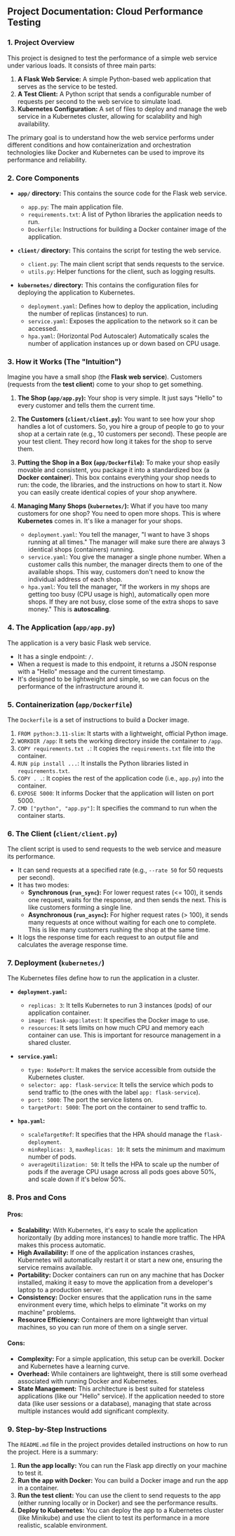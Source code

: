 ## Project Documentation: Cloud Performance Testing

### 1. Project Overview

This project is designed to test the performance of a simple web service under various loads. It consists of three main parts:

1.  **A Flask Web Service:** A simple Python-based web application that serves as the service to be tested.
2.  **A Test Client:** A Python script that sends a configurable number of requests per second to the web service to simulate load.
3.  **Kubernetes Configuration:** A set of files to deploy and manage the web service in a Kubernetes cluster, allowing for scalability and high availability.

The primary goal is to understand how the web service performs under different conditions and how containerization and orchestration technologies like Docker and Kubernetes can be used to improve its performance and reliability.

### 2. Core Components

*   **`app/` directory:** This contains the source code for the Flask web service.
    *   `app.py`: The main application file.
    *   `requirements.txt`: A list of Python libraries the application needs to run.
    *   `Dockerfile`: Instructions for building a Docker container image of the application.

*   **`client/` directory:** This contains the script for testing the web service.
    *   `client.py`: The main client script that sends requests to the service.
    *   `utils.py`: Helper functions for the client, such as logging results.

*   **`kubernetes/` directory:** This contains the configuration files for deploying the application to Kubernetes.
    *   `deployment.yaml`: Defines how to deploy the application, including the number of replicas (instances) to run.
    *   `service.yaml`: Exposes the application to the network so it can be accessed.
    *   `hpa.yaml`: (Horizontal Pod Autoscaler) Automatically scales the number of application instances up or down based on CPU usage.

### 3. How it Works (The "Intuition")

Imagine you have a small shop (the **Flask web service**). Customers (requests from the **test client**) come to your shop to get something.

1.  **The Shop (`app/app.py`):** Your shop is very simple. It just says "Hello" to every customer and tells them the current time.

2.  **The Customers (`client/client.py`):** You want to see how your shop handles a lot of customers. So, you hire a group of people to go to your shop at a certain rate (e.g., 10 customers per second). These people are your test client. They record how long it takes for the shop to serve them.

3.  **Putting the Shop in a Box (`app/Dockerfile`):** To make your shop easily movable and consistent, you package it into a standardized box (a **Docker container**). This box contains everything your shop needs to run: the code, the libraries, and the instructions on how to start it. Now you can easily create identical copies of your shop anywhere.

4.  **Managing Many Shops (`kubernetes/`):** What if you have too many customers for one shop? You need to open more shops. This is where **Kubernetes** comes in. It's like a manager for your shops.
    *   `deployment.yaml`: You tell the manager, "I want to have 3 shops running at all times." The manager will make sure there are always 3 identical shops (containers) running.
    *   `service.yaml`: You give the manager a single phone number. When a customer calls this number, the manager directs them to one of the available shops. This way, customers don't need to know the individual address of each shop.
    *   `hpa.yaml`: You tell the manager, "If the workers in my shops are getting too busy (CPU usage is high), automatically open more shops. If they are not busy, close some of the extra shops to save money." This is **autoscaling**.

### 4. The Application (`app/app.py`)

The application is a very basic Flask web service.

*   It has a single endpoint: `/`.
*   When a request is made to this endpoint, it returns a JSON response with a "Hello" message and the current timestamp.
*   It's designed to be lightweight and simple, so we can focus on the performance of the infrastructure around it.

### 5. Containerization (`app/Dockerfile`)

The `Dockerfile` is a set of instructions to build a Docker image.

1.  `FROM python:3.11-slim`: It starts with a lightweight, official Python image.
2.  `WORKDIR /app`: It sets the working directory inside the container to `/app`.
3.  `COPY requirements.txt .`: It copies the `requirements.txt` file into the container.
4.  `RUN pip install ...`: It installs the Python libraries listed in `requirements.txt`.
5.  `COPY . .`: It copies the rest of the application code (i.e., `app.py`) into the container.
6.  `EXPOSE 5000`: It informs Docker that the application will listen on port 5000.
7.  `CMD ["python", "app.py"]`: It specifies the command to run when the container starts.

### 6. The Client (`client/client.py`)

The client script is used to send requests to the web service and measure its performance.

*   It can send requests at a specified rate (e.g., `--rate 50` for 50 requests per second).
*   It has two modes:
    *   **Synchronous (`run_sync`):** For lower request rates (<= 100), it sends one request, waits for the response, and then sends the next. This is like customers forming a single line.
    *   **Asynchronous (`run_async`):** For higher request rates (> 100), it sends many requests at once without waiting for each one to complete. This is like many customers rushing the shop at the same time.
*   It logs the response time for each request to an output file and calculates the average response time.

### 7. Deployment (`kubernetes/`)

The Kubernetes files define how to run the application in a cluster.

*   **`deployment.yaml`:**
    *   `replicas: 3`: It tells Kubernetes to run 3 instances (pods) of our application container.
    *   `image: flask-app:latest`: It specifies the Docker image to use.
    *   `resources`: It sets limits on how much CPU and memory each container can use. This is important for resource management in a shared cluster.

*   **`service.yaml`:**
    *   `type: NodePort`: It makes the service accessible from outside the Kubernetes cluster.
    *   `selector: app: flask-service`: It tells the service which pods to send traffic to (the ones with the label `app: flask-service`).
    *   `port: 5000`: The port the service listens on.
    *   `targetPort: 5000`: The port on the container to send traffic to.

*   **`hpa.yaml`:**
    *   `scaleTargetRef`: It specifies that the HPA should manage the `flask-deployment`.
    *   `minReplicas: 3`, `maxReplicas: 10`: It sets the minimum and maximum number of pods.
    *   `averageUtilization: 50`: It tells the HPA to scale up the number of pods if the average CPU usage across all pods goes above 50%, and scale down if it's below 50%.

### 8. Pros and Cons

#### Pros:

*   **Scalability:** With Kubernetes, it's easy to scale the application horizontally (by adding more instances) to handle more traffic. The HPA makes this process automatic.
*   **High Availability:** If one of the application instances crashes, Kubernetes will automatically restart it or start a new one, ensuring the service remains available.
*   **Portability:** Docker containers can run on any machine that has Docker installed, making it easy to move the application from a developer's laptop to a production server.
*   **Consistency:** Docker ensures that the application runs in the same environment every time, which helps to eliminate "it works on my machine" problems.
*   **Resource Efficiency:** Containers are more lightweight than virtual machines, so you can run more of them on a single server.

#### Cons:

*   **Complexity:** For a simple application, this setup can be overkill. Docker and Kubernetes have a learning curve.
*   **Overhead:** While containers are lightweight, there is still some overhead associated with running Docker and Kubernetes.
*   **State Management:** This architecture is best suited for stateless applications (like our "Hello" service). If the application needed to store data (like user sessions or a database), managing that state across multiple instances would add significant complexity.

### 9. Step-by-Step Instructions

The `README.md` file in the project provides detailed instructions on how to run the project. Here is a summary:

1.  **Run the app locally:** You can run the Flask app directly on your machine to test it.
2.  **Run the app with Docker:** You can build a Docker image and run the app in a container.
3.  **Run the test client:** You can use the client to send requests to the app (either running locally or in Docker) and see the performance results.
4.  **Deploy to Kubernetes:** You can deploy the app to a Kubernetes cluster (like Minikube) and use the client to test its performance in a more realistic, scalable environment.
